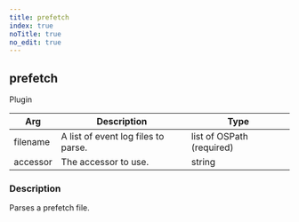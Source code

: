 ```yaml
---
title: prefetch
index: true
noTitle: true
no_edit: true
---
```




<div class="vql_item"></div>


## prefetch
<span class='vql_type pull-right page-header'>Plugin</span>



<div class="vqlargs"></div>

Arg | Description | Type
----|-------------|-----
filename|A list of event log files to parse.|list of OSPath (required)
accessor|The accessor to use.|string

### Description

Parses a prefetch file.

